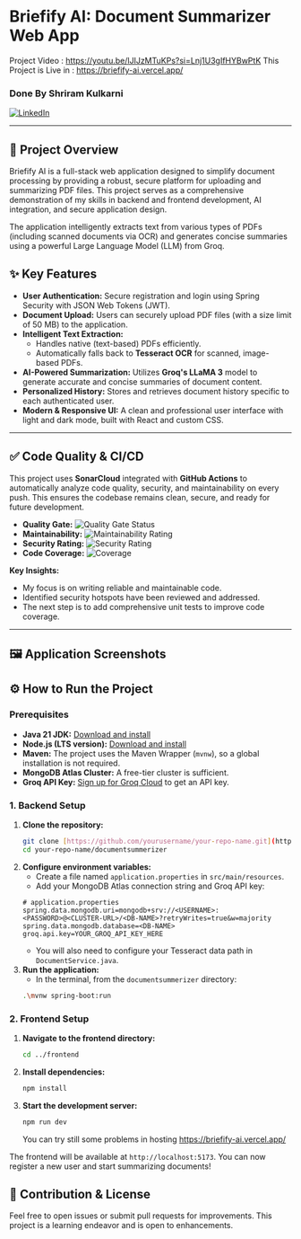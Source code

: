 # Briefify AI: Document Summarizer Web App
Project Video : https://youtu.be/lJIJzMTuKPs?si=Lnj1U3gIfHYBwPtK 
This Project is Live in : https://briefify-ai.vercel.app/


### Done By Shriram Kulkarni
[![LinkedIn](https://img.shields.io/badge/LinkedIn-0077B5?style=for-the-badge&logo=linkedin&logoColor=white)](https://www.linkedin.com/in/shriram-kulkarni-033b8328a)

---

## 🚀 Project Overview

Briefify AI is a full-stack web application designed to simplify document processing by providing a robust, secure platform for uploading and summarizing PDF files. This project serves as a comprehensive demonstration of my skills in backend and frontend development, AI integration, and secure application design.

The application intelligently extracts text from various types of PDFs (including scanned documents via OCR) and generates concise summaries using a powerful Large Language Model (LLM) from Groq.

## ✨ Key Features

- **User Authentication:** Secure registration and login using Spring Security with JSON Web Tokens (JWT).
- **Document Upload:** Users can securely upload PDF files (with a size limit of 50 MB) to the application.
- **Intelligent Text Extraction:**
    - Handles native (text-based) PDFs efficiently.
    - Automatically falls back to **Tesseract OCR** for scanned, image-based PDFs.
- **AI-Powered Summarization:** Utilizes **Groq's LLaMA 3** model to generate accurate and concise summaries of document content.
- **Personalized History:** Stores and retrieves document history specific to each authenticated user.
- **Modern & Responsive UI:** A clean and professional user interface with light and dark mode, built with React and custom CSS.

---

## ✅ Code Quality & CI/CD

This project uses **SonarCloud** integrated with **GitHub Actions** to automatically analyze code quality, security, and maintainability on every push. This ensures the codebase remains clean, secure, and ready for future development.

- **Quality Gate:**
  ![Quality Gate Status](https://sonarcloud.io/api/project_badges/quality_gate?project=BEASTSHRIRAM_BriefifyAI)
- **Maintainability:**
  ![Maintainability Rating](https://sonarcloud.io/api/project_badges/measure?project=BEASTSHRIRAM_BriefifyAI&metric=sqale_rating)
- **Security Rating:**
  ![Security Rating](https://sonarcloud.io/api/project_badges/measure?project=BEASTSHRIRAM_BriefifyAI&metric=security_rating)
- **Code Coverage:**
  ![Coverage](https://sonarcloud.io/api/project_badges/measure?project=BEASTSHRIRAM_BriefifyAI&metric=coverage)

**Key Insights:**
- My focus is on writing reliable and maintainable code.
- Identified security hotspots have been reviewed and addressed.
- The next step is to add comprehensive unit tests to improve code coverage.

---

## 🖼️ Application Screenshots

## ⚙️ How to Run the Project

### **Prerequisites**
- **Java 21 JDK:** [Download and install](https://www.oracle.com/java/technologies/downloads/)
- **Node.js (LTS version):** [Download and install](https://nodejs.org/en/download/)
- **Maven:** The project uses the Maven Wrapper (`mvnw`), so a global installation is not required.
- **MongoDB Atlas Cluster:** A free-tier cluster is sufficient.
- **Groq API Key:** [Sign up for Groq Cloud](https://console.groq.com/keys) to get an API key.

### **1. Backend Setup**
1.  **Clone the repository:**
    ```bash
    git clone [https://github.com/yourusername/your-repo-name.git](https://github.com/yourusername/your-repo-name.git)
    cd your-repo-name/documentsummerizer
    ```
2.  **Configure environment variables:**
    * Create a file named `application.properties` in `src/main/resources`.
    * Add your MongoDB Atlas connection string and Groq API key:
    ```properties
    # application.properties
    spring.data.mongodb.uri=mongodb+srv://<USERNAME>:<PASSWORD>@<CLUSTER-URL>/<DB-NAME>?retryWrites=true&w=majority
    spring.data.mongodb.database=<DB-NAME>
    groq.api.key=YOUR_GROQ_API_KEY_HERE
    ```
    * You will also need to configure your Tesseract data path in `DocumentService.java`.
3.  **Run the application:**
    * In the terminal, from the `documentsummerizer` directory:
    ```bash
    .\mvnw spring-boot:run
    ```

### **2. Frontend Setup**
1.  **Navigate to the frontend directory:**
    ```bash
    cd ../frontend
    ```
2.  **Install dependencies:**
    ```bash
    npm install
    ```
3.  **Start the development server:**
    ```bash
    npm run dev
    ```
    You can try still some problems in hosting
    https://briefify-ai.vercel.app/

The frontend will be available at `http://localhost:5173`. You can now register a new user and start summarizing documents!

## 🤝 Contribution & License

Feel free to open issues or submit pull requests for improvements. This project is a learning endeavor and is open to enhancements.
